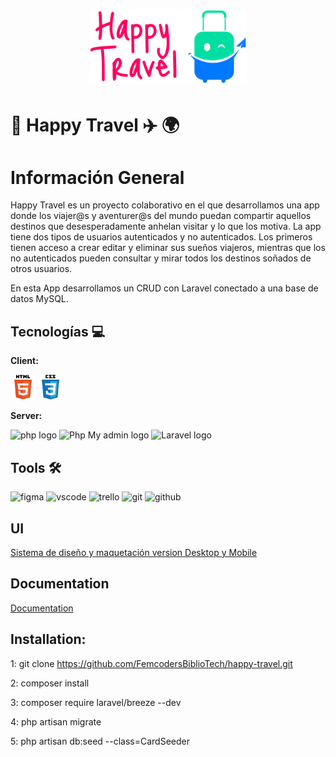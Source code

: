 <h1 align="center">
  <img src="public/assets/Logo.svg" alt= "Logo Happy Travel " width=250px> 
</h1> 


# 🧳 Happy Travel ✈️ 🌍 
# Información General
Happy Travel es un proyecto colaborativo en el que desarrollamos una app donde los viajer@s y aventurer@s del mundo puedan compartir aquellos destinos que desesperadamente anhelan visitar y lo que los motiva. La app tiene dos tipos de usuarios autenticados y no autenticados. Los primeros tienen acceso a crear editar y eliminar sus sueños viajeros, mientras que los no autenticados pueden consultar y mirar todos los destinos soñados de otros usuarios.

En esta App desarrollamos un CRUD con Laravel conectado a una base de datos MySQL.




## Tecnologías 💻 

**Client:** 
 <div> <img src="https://raw.githubusercontent.com/devicons/devicon/master/icons/html5/html5-original-wordmark.svg" alt="html5" width="40" height="40"/>
 <img src="https://raw.githubusercontent.com/devicons/devicon/master/icons/css3/css3-original-wordmark.svg" alt="css3" width="40" height="40"/> </div> 
 
**Server:** 
<div> <img src="https://upload.wikimedia.org/wikipedia/commons/2/27/PHP-logo.svg" alt="php logo" width="70"/>
 <img src="https://upload.wikimedia.org/wikipedia/commons/4/4f/PhpMyAdmin_logo.svg" alt="Php My admin logo" width="70" height="40"/>
 
 <img src="https://upload.wikimedia.org/wikipedia/commons/9/9a/Laravel.svg" alt="Laravel logo" width="70" height="40"/>
 
  </div> 

## Tools 🛠️
  <div>
<img src="https://www.vectorlogo.zone/logos/figma/figma-icon.svg" alt="figma" width="40" height="40"/>
<img src="https://w7.pngwing.com/pngs/512/824/png-transparent-visual-studio-code-hd-logo-thumbnail.png" alt="vscode" width="40" heigth="40"/>
<img src="https://w7.pngwing.com/pngs/115/721/png-transparent-trello-social-icons-icon.png" alt="trello" width="40" heigth="40"/>

<img src="https://www.vectorlogo.zone/logos/git-scm/git-scm-icon.svg" alt="git" width="40" height="40"/>

<img src="https://cdn-icons-png.flaticon.com/512/25/25231.png" alt="github" width="40" heigth="40"/> 

</div>


## UI
[Sistema de diseño y maquetación version Desktop y Mobile](https://www.figma.com/file/twPJOzEo5hZJZ7srsEt10y/HappyTravel?type=design&node-id=0-1&mode=design&t=KkxZXu3qusUvWcjD-0)


## Documentation

[Documentation](https://factoriaf5.notion.site/Happy-Travel-ff4dab653ede4302aa248adbf345c6e8)

## Installation:

1: git clone https://github.com/FemcodersBiblioTech/happy-travel.git

2: composer install

3: composer require laravel/breeze --dev

4: php artisan migrate

5: php artisan db:seed --class=CardSeeder


 

